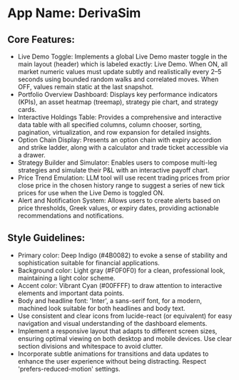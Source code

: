 # **App Name**: DerivaSim

## Core Features:

- Live Demo Toggle: Implements a global Live Demo master toggle in the main layout (header) which is labeled exactly: Live Demo. When ON, all market numeric values must update subtly and realistically every 2–5 seconds using bounded random walks and correlated moves. When OFF, values remain static at the last snapshot.
- Portfolio Overview Dashboard: Displays key performance indicators (KPIs), an asset heatmap (treemap), strategy pie chart, and strategy cards.
- Interactive Holdings Table: Provides a comprehensive and interactive data table with all specified columns, column chooser, sorting, pagination, virtualization, and row expansion for detailed insights.
- Option Chain Display: Presents an option chain with expiry accordion and strike ladder, along with a calculator and trade ticket accessible via a drawer.
- Strategy Builder and Simulator: Enables users to compose multi-leg strategies and simulate their P&L with an interactive payoff chart.
- Price Trend Emulation: LLM tool will use recent trading prices from prior close price in the chosen history range to suggest a series of new tick prices for use when the Live Demo is toggled ON.
- Alert and Notification System: Allows users to create alerts based on price thresholds, Greek values, or expiry dates, providing actionable recommendations and notifications.

## Style Guidelines:

- Primary color: Deep Indigo (#4B0082) to evoke a sense of stability and sophistication suitable for financial applications.
- Background color: Light gray (#F0F0F0) for a clean, professional look, maintaining a light color scheme.
- Accent color: Vibrant Cyan (#00FFFF) to draw attention to interactive elements and important data points.
- Body and headline font: 'Inter', a sans-serif font, for a modern, machined look suitable for both headlines and body text.
- Use consistent and clear icons from lucide-react (or equivalent) for easy navigation and visual understanding of the dashboard elements.
- Implement a responsive layout that adapts to different screen sizes, ensuring optimal viewing on both desktop and mobile devices. Use clear section divisions and whitespace to avoid clutter.
- Incorporate subtle animations for transitions and data updates to enhance the user experience without being distracting. Respect 'prefers-reduced-motion' settings.